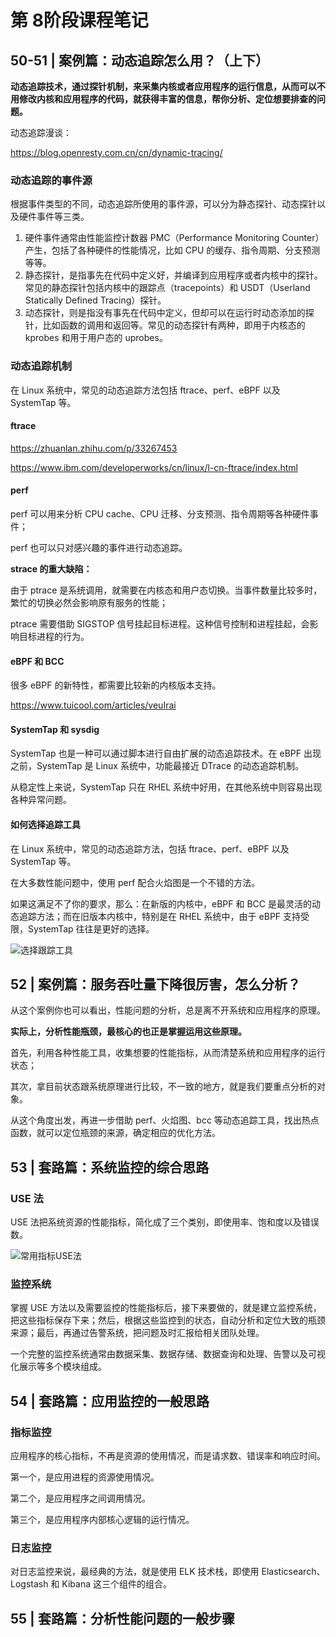 # 第 8阶段课程笔记

## 50-51 | 案例篇：动态追踪怎么用？（上下）

**动态追踪技术，通过探针机制，来采集内核或者应用程序的运行信息，从而可以不用修改内核和应用程序的代码，就获得丰富的信息，帮你分析、定位想要排查的问题。**



动态追踪漫谈：

<https://blog.openresty.com.cn/cn/dynamic-tracing/>

### 动态追踪的事件源

根据事件类型的不同，动态追踪所使用的事件源，可以分为静态探针、动态探针以及硬件事件等三类。

1. 硬件事件通常由性能监控计数器 PMC（Performance Monitoring Counter）产生，包括了各种硬件的性能情况，比如 CPU 的缓存、指令周期、分支预测等等。
2. 静态探针，是指事先在代码中定义好，并编译到应用程序或者内核中的探针。常见的静态探针包括内核中的跟踪点（tracepoints）和 USDT（Userland Statically Defined Tracing）探针。
3. 动态探针，则是指没有事先在代码中定义，但却可以在运行时动态添加的探针，比如函数的调用和返回等。常见的动态探针有两种，即用于内核态的 kprobes 和用于用户态的 uprobes。



### 动态追踪机制

在 Linux 系统中，常见的动态追踪方法包括 ftrace、perf、eBPF 以及 SystemTap 等。

#### ftrace

<https://zhuanlan.zhihu.com/p/33267453>

<https://www.ibm.com/developerworks/cn/linux/l-cn-ftrace/index.html>



#### perf

perf 可以用来分析 CPU cache、CPU 迁移、分支预测、指令周期等各种硬件事件；

perf 也可以只对感兴趣的事件进行动态追踪。



**strace 的重大缺陷：**

由于 ptrace 是系统调用，就需要在内核态和用户态切换。当事件数量比较多时，繁忙的切换必然会影响原有服务的性能；

ptrace 需要借助 SIGSTOP 信号挂起目标进程。这种信号控制和进程挂起，会影响目标进程的行为。



#### eBPF 和 BCC



很多 eBPF 的新特性，都需要比较新的内核版本支持。



<https://www.tuicool.com/articles/veuIrai>



#### SystemTap 和 sysdig

SystemTap 也是一种可以通过脚本进行自由扩展的动态追踪技术。在 eBPF 出现之前，SystemTap 是 Linux 系统中，功能最接近 DTrace 的动态追踪机制。

从稳定性上来说，SystemTap 只在 RHEL 系统中好用，在其他系统中则容易出现各种异常问题。



#### 如何选择追踪工具

在 Linux 系统中，常见的动态追踪方法，包括 ftrace、perf、eBPF 以及 SystemTap 等。

在大多数性能问题中，使用 perf 配合火焰图是一个不错的方法。

如果这满足不了你的要求，那么：在新版的内核中，eBPF 和 BCC 是最灵活的动态追踪方法；而在旧版本内核中，特别是在 RHEL 系统中，由于 eBPF 支持受限，SystemTap 往往是更好的选择。



![选择跟踪工具](https://github.com/hwangyungping/TalkGo/blob/master/TalkGo读书会--第一期/PIC/08-01.png)



## 52 | 案例篇：服务吞吐量下降很厉害，怎么分析？

从这个案例你也可以看出，性能问题的分析，总是离不开系统和应用程序的原理。

**实际上，分析性能瓶颈，最核心的也正是掌握运用这些原理。**

首先，利用各种性能工具，收集想要的性能指标，从而清楚系统和应用程序的运行状态；

其次，拿目前状态跟系统原理进行比较，不一致的地方，就是我们要重点分析的对象。

从这个角度出发，再进一步借助 perf、火焰图、bcc 等动态追踪工具，找出热点函数，就可以定位瓶颈的来源，确定相应的优化方法。



## 53 | 套路篇：系统监控的综合思路

### USE 法

USE 法把系统资源的性能指标，简化成了三个类别，即使用率、饱和度以及错误数。

![常用指标USE法](https://github.com/hwangyungping/TalkGo/blob/master/TalkGo读书会--第一期/PIC/08-02.png)



### 监控系统

掌握 USE 方法以及需要监控的性能指标后，接下来要做的，就是建立监控系统，把这些指标保存下来；然后，根据这些监控到的状态，自动分析和定位大致的瓶颈来源；最后，再通过告警系统，把问题及时汇报给相关团队处理。

一个完整的监控系统通常由数据采集、数据存储、数据查询和处理、告警以及可视化展示等多个模块组成。



## 54 | 套路篇：应用监控的一般思路

### 指标监控

应用程序的核心指标，不再是资源的使用情况，而是请求数、错误率和响应时间。

第一个，是应用进程的资源使用情况。

第二个，是应用程序之间调用情况。

第三个，是应用程序内部核心逻辑的运行情况。

### 日志监控

对日志监控来说，最经典的方法，就是使用 ELK 技术栈，即使用 Elasticsearch、Logstash 和 Kibana 这三个组件的组合。



## 55 | 套路篇：分析性能问题的一般步骤



